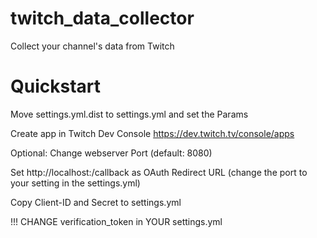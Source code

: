 # twitch_data_collector
Collect your channel's data from Twitch

# Quickstart

Move settings.yml.dist to settings.yml and set the Params

Create app in Twitch Dev Console
https://dev.twitch.tv/console/apps

Optional: Change webserver Port (default: 8080)

Set http://localhost:<webserverport>/callback as OAuth Redirect URL (change the port to your setting in the settings.yml)

Copy Client-ID and Secret to settings.yml

!!! CHANGE verification_token in YOUR settings.yml
